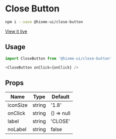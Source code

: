 # Close Button

```bash
npm i --save @hixme-ui/close-button
```
[View it live](https://hixme.github.io/hixme-ui/close-button)

## Usage

```javascript
import CloseButton from '@hixme-ui/close-button'

<CloseButton onClick={onClick} />
```

## Props

| Name            | Type        | Default        |
|-----------------|-------------|----------------|
| iconSize        | string      | '1.8'          |
| onClick         | string      | () => null     |
| label           | string      | 'CLOSE'        |
| noLabel         | string      | false          |
